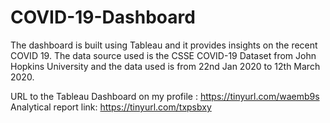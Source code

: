 # COVID-19-Dashboard
The dashboard is built using Tableau and it provides insights on the recent COVID 19. The data source used is the CSSE COVID-19 Dataset from John Hopkins University and the data used is from 22nd Jan 2020 to 12th March 2020.

URL to the Tableau Dashboard on my profile : https://tinyurl.com/waemb9s
Analytical report link:  https://tinyurl.com/txpsbxy
